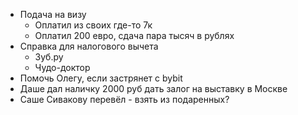 * Подача на визу
	* Оплатил из своих где-то 7к
	* Оплатил 200 евро, сдача пара тысяч в рублях
* Справка для налогового вычета
	* Зуб.ру
	* Чудо-доктор
* Помочь Олегу, если застрянет с bybit
* Даше дал наличку 2000 руб дать залог на выставку в Москве
* Саше Сивакову перевёл - взять из подаренных?